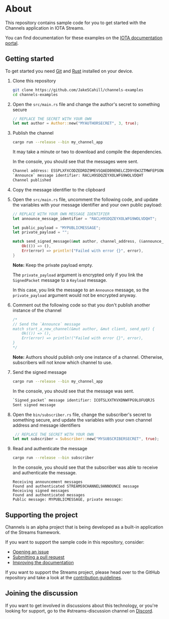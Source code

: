 # About

This repository contains sample code for you to get started with the Channels application in IOTA Streams.

You can find documentation for these examples on the [IOTA documentation portal](https://docs.iota.org/docs/channels/introduction/get-started.md).

## Getting started

To get started you need [Git](https://git-scm.com/book/en/v2/Getting-Started-Installing-Git) and [Rust](https://www.rust-lang.org/tools/install) installed on your device.

1. Clone this repository

    ```bash
    git clone https://github.com/JakeSCahill/channels-examples
    cd channels-examples
    ```

2. Open the `src/main.rs` file and change the author's secret to something secure

    ```rust
    // REPLACE THE SECRET WITH YOUR OWN
    let mut author = Author::new("MYAUTHORSECRET", 3, true);
    ```

3. Publish the channel

    ```bash
    cargo run --release --bin my_channel_app
    ```

    It may take a minute or two to download and compile the dependencies.

    In the console, you should see that the messages were sent.

    ```bash
    Channel address: ESSPLXFXCODZEDRDZ9MEVSQAEDB9ENELCZD9YEWJZTMWFEPSONIMPATCBTKBOSEX9KCESXEWD9MIZSAPT
    `Announce` message identifier: RACLH9SDQZEYXOLWFG9WOLVDQHT
    Channel published
    ```

4. Copy the message identifier to the clipboard

5. Open the `src/main.rs` file, uncomment the following code, and update the variables with your message identifier and your own public payload:

    ```rust
    // REPLACE WITH YOUR OWN MESSAGE IDENTIFIER
    let announce_message_identifier = "RACLH9SDQZEYXOLWFG9WOLVDQHT";

    let public_payload = "MYPUBLICMESSAGE";
    let private_payload = "";

    match send_signed_message(&mut author, channel_address, (&announce_message_identifier).to_string(), public_payload.to_string(), private_payload.to_string(), &mut client, send_opt){
        Ok(()) => (),
        Err(error) => println!("Failed with error {}", error),
    }
    ```

    **Note:** Keep the private payload empty.

    The `private_payload` argument is encrypted only if you link the `SignedPacket` message to a `Keyload` message.

    In this case, you link the message to an `Announce` message, so the `private_payload` argument would not be encrypted anyway.

6. Comment out the following code so that you don't publish another instance of the channel

    ```rust
    /*
    // Send the `Announce` message
    match start_a_new_channel(&mut author, &mut client, send_opt) {
        Ok(()) => (),
        Err(error) => println!("Failed with error {}", error),
    }
    */
    ```

    **Note:** Authors should publish only one instance of a channel. Otherwise, subscribers will not know which channel to use.

7. Send the signed message

    ```bash
    cargo run --release --bin my_channel_app
    ```

    In the console, you should see that the message was sent.

    ```bash
    `Signed_packet` message identifier: ICOTSLXXTKVXDNWFPG9LOFUQRJS
    Sent signed message
    ```

8. Open the `bin/subscriber.rs` file, change the subscriber's secret to something secure, and update the variables with your own channel address and message identifiers

    ```rust
     // REPLACE THE SECRET WITH YOUR OWN
    let mut subscriber = Subscriber::new("MYSUBSCRIBERSECRET", true);
    ```

9. Read and authenticate the message

    ```bash
    cargo run --release --bin subscriber
    ```

    In the console, you should see that the subscriber was able to receive and authenticate the message.

    ```
    Receiving announcement messages
    Found and authenticated STREAMS9CHANNEL9ANNOUNCE message
    Receiving signed messages
    Found and authenticated messages
    Public message: MYPUBLICMESSAGE, private message: 
    ```

## Supporting the project

Channels is an alpha project that is being developed as a built-in application of the Streams framework.

If you want to support the sample code in this repository, consider:

- [Opening an issue](https://github.com/JakeSCahill/channels-examples/issues/new/choose)
- [Submitting a pull request](https://github.com/JakeSCahill/channels-examples/compare)
- [Improving the documentation](https://github.com/iotaledger/documentation/tree/develop/channels)

If you want to support the Streams project, please head over to the GitHub repository and take a look at the [contribution guidelines](https://github.com/iotaledger/streams/blob/master/.github/CONTRIBUTING.md).

## Joining the discussion

If you want to get involved in discussions about this technology, or you're looking for support, go to the #streams-discussion channel on [Discord](https://discord.iota.org/).
